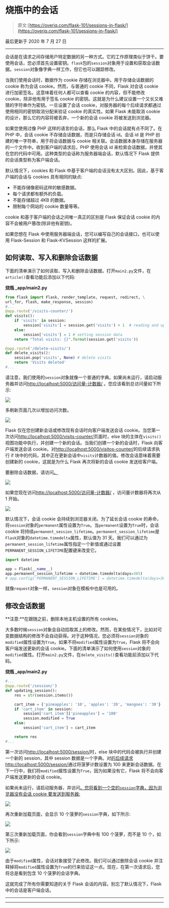 # 烧瓶中的会话

> 原文:[https://overiq.com/flask-101/sessions-in-flask/](https://overiq.com/flask-101/sessions-in-flask/)

最后更新于 2020 年 7 月 27 日

* * *

会话是在请求之间存储用户特定数据的另一种方式。它的工作原理类似于饼干。要使用会话，您必须首先设置密钥。`flask`包的`session`对象用于设置和获取会话数据。`session`对象像字典一样工作，但它也可以跟踪修改。

当我们使用会话时，数据作为 cookie 存储在浏览器中。用于存储会话数据的 cookie 称为会话 cookie。然而，与普通的 cookie 不同，Flask 对会话 cookie 进行加密签名。这意味着任何人都可以查看 cookie 的内容，但不能修改 cookie，除非他有用于签名 cookie 的密钥。这就是为什么建议设置一个又长又难猜的字符串作为密钥。一旦设置了会话 cookie，对服务器的每个后续请求都通过使用相同的密钥取消分配来验证 cookie 的真实性。如果 Flask 未能取消 cookie 的设计，那么它的内容将被丢弃，一个新的会话 cookie 将被发送到浏览器。

如果您使用过像 PHP 这样的语言的会话，那么 Flask 中的会话就有点不同了。在 PHP 中，会话 cookie 不存储会话数据，而是只存储会话 id。会话 id 是 PHP 创建的唯一字符串，用于将会话数据与 cookie 相关联。会话数据本身存储在服务器的一个文件中。收到客户端的请求后，PHP 使用会话 id 来检索会话数据，并使其在您的代码中可用。这种类型的会话称为服务器端会话，默认情况下 Flask 提供的会话类型称为客户端会话。

默认情况下，cookies 和 Flask 中基于客户端的会话没有太大区别。因此，基于客户端的会话与 cookies 具有相同的缺点:

*   不能存储像密码这样的敏感数据。
*   每个请求都有额外的负载。
*   不能存储超过 4KB 的数据。
*   限制每个网站的 cookie 数量等等。

cookie 和基于客户端的会话之间唯一真正的区别是 Flask 保证会话 cookie 的内容不会被用户篡改(除非他有密钥)。

如果您想在 Flask 中使用服务器端会话，您可以编写自己的会话接口，也可以使用 Flask-Session 和 Flask-KVSession 这样的扩展。

## 如何读取、写入和删除会话数据

下面的清单演示了如何读取、写入和删除会话数据。打开`main2.py`文件，在`article()`查看功能后添加以下代码:

**烧瓶 _app/main2.py**

```py
from flask import Flask, render_template, request, redirect, \
url_for, flash, make_response, session)
#...
@app.route('/visits-counter/')
def visits():
    if 'visits' in session:
        session['visits'] = session.get('visits') + 1  # reading and updating session data
    else:
        session['visits'] = 1 # setting session data
    return "Total visits: {}".format(session.get('visits'))

@app.route('/delete-visits/')
def delete_visits():
    session.pop('visits', None) # delete visits
    return 'Visits deleted'
#...

```

请注意，我们使用的`session`对象就像一个普通的字典。如果尚未运行，请启动服务器并访问[http://localhost:5000/访问量-计数器/](http://localhost:5000/visits-counter/) 。您应该看到总访问量如下所示:

![](img/72f286378af6b9e86aa4289a761bacfd.png)

多刷新页面几次以增加访问次数。

![](img/d2843ef15e626f423f02a96d50fddf00.png)

Flask 仅在您创建新会话或修改现有会话时向客户端发送会话 cookie。当您第一次访问[http://localhost:5000/visits-counter/](http://localhost:5000/visits-counter/)页面时，else 块的主体在`visits()`视图功能中执行，并创建一个新的会话。当我们创建一个新的会话时，Flask 向客户端发送会话 cookie。对[http://localhost:5000/visitos-counter/](http://localhost:5000/visits-counter/)的后续请求执行 if 块中的代码，其中正在更新会话中`visits`计数器的值。修改会话意味着需要创建新的 cookie，这就是为什么 Flask 再次将新的会话 cookie 发送给客户端。

要删除会话数据，请访问[。](http://localhost:5000/delete-visits/)

![](img/4124bbf9d8e0d1b6321bb94ffadae4ba.png)

如果您现在访问[http://localhost:5000/访问量-计数器/](http://localhost:5000/visits-counter/) ，访问量计数器将再次从 1 开始。

![](img/ea9fe94983e966190d6bed7d31f95741.png)

默认情况下，会话 cookie 会持续到浏览器关闭。为了延长会话 cookie 的寿命，将`session`对象的`permanent`属性设置为`True`。当`permanent`设置为`True`时，会话 cookie 将持续`permanent_session_lifetime`。`permanent_session_lifetime`是`Flask`对象的`datetime.timedelta`属性，默认值为 31 天。我们可以通过为`permanent_session_lifetime`属性指定一个新值或通过设置`PERMANENT_SESSION_LIFETIME`配置键来改变它。

```py
import datetime

app = Flask(__name__)
app.permanent_session_lifetime = datetime.timedelta(days=365)
# app.config['PERMANENT_SESSION_LIFETIME'] = datetime.timedelta(days=365) # you can also do this

```

就像`request`对象一样，`session`对象在模板中也是可用的。

## 修改会话数据

**注意:**在跟随之前，删除本地主机设置的所有 cookies。

大多数时候`session`对象会自动拾取其上的修改。然而，在某些情况下，比如对可变数据结构的修改不会自动获得。对于这种情况，您必须将`session`对象的`modified`属性设置为`True`。如果不将`modified`属性设置为`True`，Flask 将不会向客户端发送更新的会话 cookie。下面的清单演示了如何使用`session`对象的`modified`属性。打开`main2.py`文件，在`delete_visits()`查看功能前添加以下代码。

**烧瓶 _app/main2.py**

```py
#...
@app.route('/session/')
def updating_session():
    res = str(session.items())

    cart_item = {'pineapples': '10', 'apples': '20', 'mangoes': '30'}
    if 'cart_item' in session:
        session['cart_item']['pineapples'] = '100'
        session.modified = True
    else:
        session['cart_item'] = cart_item

    return res
#...

```

第一次访问[http://localhost:5000/session/](http://localhost:5000/session/)时，else 块中的代码会被执行并创建一个新的 session，其中 session 数据是一个字典。对[的后续请求 http://localhost:5000/session/](http://localhost:5000/session/)通过将菠萝计数设置为 100 来更新会话数据。在下一行中，我们将`modified`属性设置为`True`，因为如果没有它，Flask 将不会向客户端发送更新的会话 cookie。

如果尚未运行，请启动服务器，并访问[。您将看到一个空的`session`字典，因为浏览器没有会话 cookie 要发送到服务器:](http://localhost:5000/session/)

![](img/078482c4b110be8270551bbea6159ec1.png)

再次重新加载页面，会显示 10 个菠萝的`session`字典，如下所示:

![](img/4b5cc02e64e5971d0a1c34d9070f56d4.png)

第三次重新加载页面，你会看到`session`字典中有 100 个菠萝，而不是 10 个，如下所示:

![](img/07cd24b88f043325252d0a3973be240a.png)

由于`modified`属性，会话对象接受了此修改。我们可以通过删除会话 cookie 并注释掉将`modified`属性设置为`True`的行来验证这一点。现在，在第一次请求后，您将总是看到包含 10 个菠萝的会话字典。

这就完成了所有你需要知道的关于 Flask 会话的内容。别忘了默认情况下，Flask 中的会话是客户端会话。

* * *

* * *